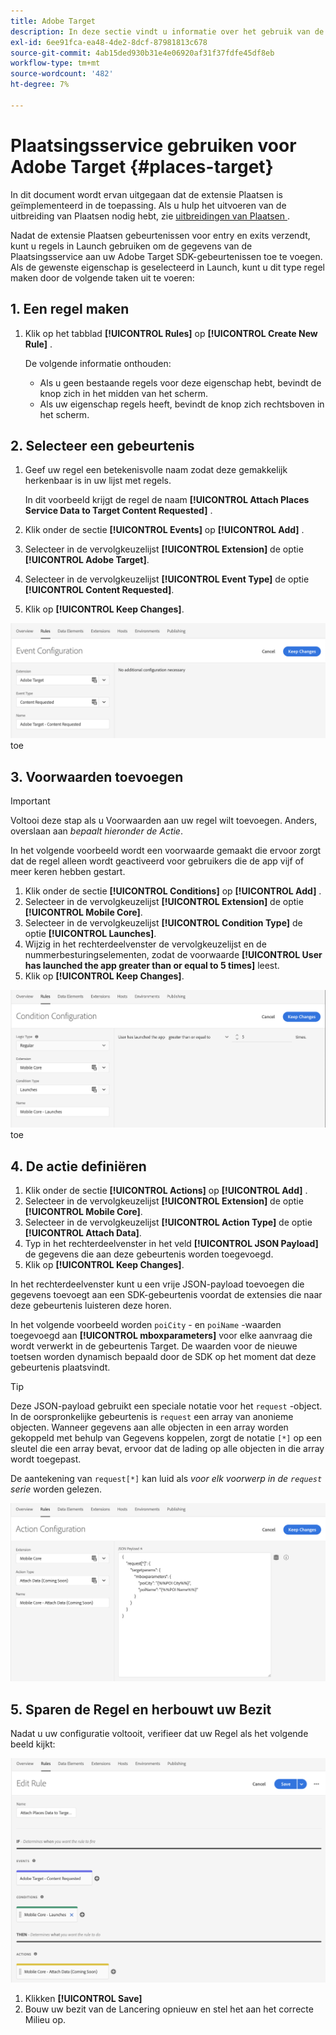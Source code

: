 ```yaml
---
title: Adobe Target
description: In deze sectie vindt u informatie over het gebruik van de Places Service bij Adobe Target.
exl-id: 6ee91fca-ea48-4de2-8dcf-87981813c678
source-git-commit: 4ab15ded930b31e4e06920af31f37fdfe45df8eb
workflow-type: tm+mt
source-wordcount: '482'
ht-degree: 7%

---
```


# Plaatsingsservice gebruiken voor Adobe Target {#places-target}

In dit document wordt ervan uitgegaan dat de extensie Plaatsen is geïmplementeerd in de toepassing. Als u hulp het uitvoeren van de uitbreiding van Plaatsen nodig hebt, zie [ uitbreidingen van Plaatsen ](/help/places-ext-aep-sdks/places-extension/places-extension.md).

Nadat de extensie Plaatsen gebeurtenissen voor entry en exits verzendt, kunt u regels in Launch gebruiken om de gegevens van de Plaatsingsservice aan uw Adobe Target SDK-gebeurtenissen toe te voegen. Als de gewenste eigenschap is geselecteerd in Launch, kunt u dit type regel maken door de volgende taken uit te voeren:

## 1. Een regel maken

1. Klik op het tabblad **[!UICONTROL Rules]** op **[!UICONTROL Create New Rule]** .

   De volgende informatie onthouden:

   * Als u geen bestaande regels voor deze eigenschap hebt, bevindt de knop zich in het midden van het scherm.
   * Als uw eigenschap regels heeft, bevindt de knop zich rechtsboven in het scherm.

## 2. Selecteer een gebeurtenis

1. Geef uw regel een betekenisvolle naam zodat deze gemakkelijk herkenbaar is in uw lijst met regels.

   In dit voorbeeld krijgt de regel de naam **[!UICONTROL Attach Places Service Data to Target Content Requested]** .

1. Klik onder de sectie **[!UICONTROL Events]** op **[!UICONTROL Add]** .
1. Selecteer in de vervolgkeuzelijst **[!UICONTROL Extension]** de optie **[!UICONTROL Adobe Target]**.
1. Selecteer in de vervolgkeuzelijst **[!UICONTROL Event Type]** de optie **[!UICONTROL Content Requested]**.
1. Klik op **[!UICONTROL Keep Changes]**.

![ voeg een gebeurtenis ](/help/assets/ad-setEvent_target.png) toe

## 3. Voorwaarden toevoegen

>[!IMPORTANT]
>
>Voltooi deze stap als u Voorwaarden aan uw regel wilt toevoegen. Anders, overslaan aan *bepaalt hieronder de Actie*.

In het volgende voorbeeld wordt een voorwaarde gemaakt die ervoor zorgt dat de regel alleen wordt geactiveerd voor gebruikers die de app vijf of meer keren hebben gestart.

1. Klik onder de sectie **[!UICONTROL Conditions]** op **[!UICONTROL Add]** .
1. Selecteer in de vervolgkeuzelijst **[!UICONTROL Extension]** de optie **[!UICONTROL Mobile Core]**.
1. Selecteer in de vervolgkeuzelijst **[!UICONTROL Condition Type]** de optie **[!UICONTROL Launches]**.
1. Wijzig in het rechterdeelvenster de vervolgkeuzelijst en de nummerbesturingselementen, zodat de voorwaarde **[!UICONTROL User has launched the app greater than or equal to 5 times]** leest.
1. Klik op **[!UICONTROL Keep Changes]**.

![ voeg een voorwaarde ](/help/assets/ad-setCondition_target.png) toe

## 4. De actie definiëren

1. Klik onder de sectie **[!UICONTROL Actions]** op **[!UICONTROL Add]** .
1. Selecteer in de vervolgkeuzelijst **[!UICONTROL Extension]** de optie **[!UICONTROL Mobile Core]**.
1. Selecteer in de vervolgkeuzelijst **[!UICONTROL Action Type]** de optie **[!UICONTROL Attach Data]**.
1. Typ in het rechterdeelvenster in het veld **[!UICONTROL JSON Payload]** de gegevens die aan deze gebeurtenis worden toegevoegd.
1. Klik op **[!UICONTROL Keep Changes]**.

In het rechterdeelvenster kunt u een vrije JSON-payload toevoegen die gegevens toevoegt aan een SDK-gebeurtenis voordat de extensies die naar deze gebeurtenis luisteren deze horen.

In het volgende voorbeeld worden `poiCity` - en `poiName` -waarden toegevoegd aan **[!UICONTROL mboxparameters]** voor elke aanvraag die wordt verwerkt in de gebeurtenis Target. De waarden voor de nieuwe toetsen worden dynamisch bepaald door de SDK op het moment dat deze gebeurtenis plaatsvindt.

>[!TIP]
>
>Deze JSON-payload gebruikt een speciale notatie voor het `request` -object. In de oorspronkelijke gebeurtenis is `request` een array van anonieme objecten. Wanneer gegevens aan alle objecten in een array worden gekoppeld met behulp van Gegevens koppelen, zorgt de notatie `[*]` op een sleutel die een array bevat, ervoor dat de lading op alle objecten in die array wordt toegepast.
>
>De aantekening van `request[*]` kan luid als _voor elk voorwerp in de `request` serie_ worden gelezen.

![ bepaal de actie ](/help/assets/ad-setAction-target.png)

## 5. Sparen de Regel en herbouwt uw Bezit

Nadat u uw configuratie voltooit, verifieer dat uw Regel als het volgende beeld kijkt:

![ voltooide regel ](/help/assets/ad-ruleComplete-target.png)

1. Klikken **[!UICONTROL Save]**
1. Bouw uw bezit van de Lancering opnieuw en stel het aan het correcte Milieu op.
